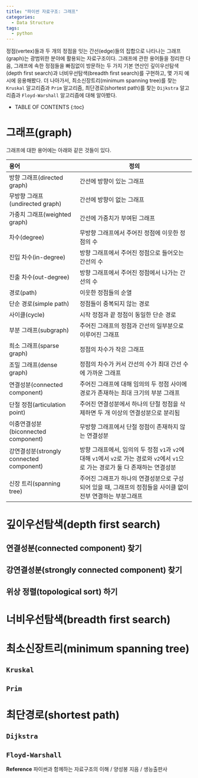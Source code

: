 ```yaml
---
title: "파이썬 자료구조: 그래프"
categories:
  - Data Structure
tags:
  - python
---
```


정점(vertex)들과 두 개의 정점을 잇는 간선(edge)들의 집합으로 나타나는 그래프(graph)는 광범위한 분야에 활용되는 자료구조이다. 그래프에 관한 용어들을 정리한 다음, 그래프에 속한 정점들을 빠짐없이 방문하는 두 가지 기본 연산인 깊이우선탐색(depth first search)과 너비우선탐색(breadth first search)를 구현하고, 몇 가지 예시에 응용해봤다. 더 나아가서, 최소신장트리(minimum spanning tree)를 찾는 `Kruskal` 알고리즘과 `Prim` 알고리즘, 최단경로(shortest path)를 찾는 `Dijkstra` 알고리즘과 `Floyd-Warshall` 알고리즘에 대해 알아봤다.

- TABLE OF CONTENTS
{:toc}

# 그래프(graph)

그래프에 대한 용어에는 아래와 같은 것들이 있다.  


|용어|정의|
|:--|---|
|방향 그래프(directed graph)|간선에 방향이 있는 그래프|
|무방향 그래프(undirected graph)|간선에 방향이 없는 그래프|
|가중치 그래프(weighted graph)|간선에 가중치가 부여된 그래프|
|차수(degree)|무방향 그래프에서 주어진 정점에 이웃한 정점의 수|
|진입 차수(in-degree)|방향 그래프에서 주어진 정점으로 들어오는 간선의 수|
|진출 차수(out-degree)|방향 그래프에서 주어진 정점에서 나가는 간선의 수|
|경로(path)|이웃한 정점들의 순열|
|단순 경로(simple path)|정점들이 중복되지 않는 경로|
|사이클(cycle)|시작 정점과 끝 정점이 동일한 단순 경로|
|부분 그래프(subgraph)|주어진 그래프의 정점과 간선의 일부분으로 이루어진 그래프|
|희소 그래프(sparse graph)|정점의 차수가 작은 그래프|
|조밀 그래프(dense graph)|정점의 차수가 커서 간선의 수가 최대 간선 수에 가까운 그래프|
|연결성분(connected component)|주어진 그래프에 대해 임의의 두 정점 사이에 경로가 존재하는 최대 크기의 부분 그래프|
|단절 정점(articulation point)|주어진 연결성분에서 하나의 단절 정점을 삭제하면 두 개 이상의 연결성분으로 분리됨|
|이중연결성분(biconnected component)|무방향 그래프에서 단절 정점이 존재하지 않는 연결성분|
|강연결성분(strongly connected component)|방향 그래프에서, 임의의 두 정점 `v1`과 `v2`에 대해 `v1`에서 `v2`로 가는 경로와 `v2`에서 `v1`으로 가는 경로가 둘 다 존재하는 연결성분|
|신장 트리(spanning tree)|주어진 그래프가 하나의 연결성분으로 구성되어 있을 때, 그래프의 정점들을 사이클 없이 전부 연결하는 부분그래프|

# 깊이우선탐색(depth first search)

## 연결성분(connected component) 찾기

## 강연결성분(strongly connected component) 찾기

## 위상 정렬(topological sort) 하기

# 너비우선탐색(breadth first search)

# 최소신장트리(minimum spanning tree)

## `Kruskal`

## `Prim`

# 최단경로(shortest path)

## `Dijkstra`

## `Floyd-Warshall`

**Reference** 파이썬과 함께하는 자료구조의 이해 / 양성봉 지음 / 생능출판사
